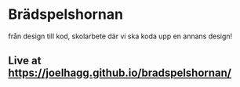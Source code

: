 # Brädspelshornan
från design till kod, skolarbete där vi ska koda upp en annans design!

## Live at https://joelhagg.github.io/bradspelshornan/
